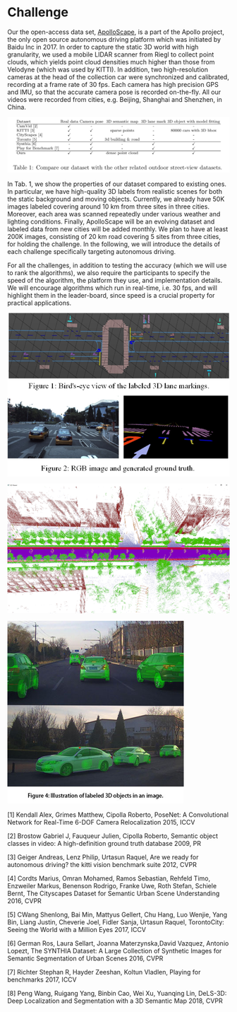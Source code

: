 # Challenge

Our the open-access data set, [ApolloScape](http://apolloscape.auto/), is a part of the Apollo project, the only open source autonomous driving platform which was initiated by Baidu Inc in 2017. In order to capture the static 3D world with high granularity, we used a mobile LIDAR scanner from Riegl to collect point clouds, which yields point cloud densities much higher than those from Velodyne (which was used by KITTI). In addition, two high-resolution cameras at the head of the collection car were synchronized and calibrated, recording at a frame rate of 30 fps. Each camera has high precision GPS and IMU, so that the accurate camera pose is recorded on-the-fly. All our videos were recorded from cities, e.g. Beijing, Shanghai and Shenzhen, in China.

![Challenge%2097323c84d46042a6ae35d43a66909471/scape_b188adb.png](Challenge%2097323c84d46042a6ae35d43a66909471/scape_b188adb.png)

In Tab. 1, we show the properties of our dataset compared to existing ones. In particular, we have high-quality 3D labels from realistic scenes for both the static background and moving objects. Currently, we already have 50K images labeled covering around 10 km from three sites in three cities. Moreover, each area was scanned repeatedly under various weather and lighting conditions. Finally, ApolloScape will be an evolving dataset and labeled data from new cities will be added monthly. We plan to have at least 200K images, consisting of 20 km road covering 5 sites from three cities, for holding the challenge. In the following, we will introduce the details of each challenge specifically targeting autonomous driving.

For all the challenges, in addition to testing the accuracy (which we will use to rank the algorithms), we also require the participants to specify the speed of the algorithm, the platform they use, and implementation details. We will encourage algorithms which run in real-time, i.e. 30 fps, and will highlight them in the leader-board, since speed is a crucial property for practical applications.

![Challenge%2097323c84d46042a6ae35d43a66909471/task1_8034025.jpg](Challenge%2097323c84d46042a6ae35d43a66909471/task1_8034025.jpg)

![Challenge%2097323c84d46042a6ae35d43a66909471/task2_0_c61ade6.png](Challenge%2097323c84d46042a6ae35d43a66909471/task2_0_c61ade6.png)

![Challenge%2097323c84d46042a6ae35d43a66909471/task3_8ac8a14.jpg](Challenge%2097323c84d46042a6ae35d43a66909471/task3_8ac8a14.jpg)

[1] Kendall Alex, Grimes Matthew, Cipolla Roberto, PoseNet: A Convolutional Network for Real-Time 6-DOF Camera Relocalization 2015, ICCV

[2] Brostow Gabriel J, Fauqueur Julien, Cipolla Roberto, Semantic object classes in video: A high-definition ground truth database 2009, PR

[3] Geiger Andreas, Lenz Philip, Urtasun Raquel, Are we ready for autonomous driving? the kitti vision benchmark suite 2012, CVPR

[4] Cordts Marius, Omran Mohamed, Ramos Sebastian, Rehfeld Timo, Enzweiler Markus, Benenson Rodrigo, Franke Uwe, Roth Stefan, Schiele Bernt, The Cityscapes Dataset for Semantic Urban Scene Understanding 2016, CVPR

[5] CWang Shenlong, Bai Min, Mattyus Gellert, Chu Hang, Luo Wenjie, Yang Bin, Liang Justin, Cheverie Joel, Fidler Sanja, Urtasun Raquel, TorontoCity: Seeing the World with a Million Eyes 2017, ICCV

[6] German Ros, Laura Sellart, Joanna Materzynska,David Vazquez, Antonio Lopezt, The SYNTHIA Dataset: A Large Collection of Synthetic Images for Semantic Segmentation of Urban Scenes 2016, CVPR

[7] Richter Stephan R, Hayder Zeeshan, Koltun Vladlen, Playing for benchmarks 2017, ICCV

[8] Peng Wang, Ruigang Yang, Binbin Cao, Wei Xu, Yuanqing Lin, DeLS-3D: Deep Localization and Segmentation with a 3D Semantic Map 2018, CVPR